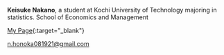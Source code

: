 **Keisuke Nakano**, a student at Kochi University of Technology majoring in statistics.
School of Economics and Management

[My Page](https://honoka-nakano.github.io){:target="_blank"}

n.honoka081921@gmail.com
